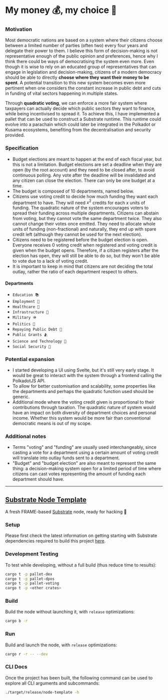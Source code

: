 # My money 💰, my choice 🙋
### Motivation
Most democratic nations are based on a system where their citizens choose between a limited number of parties (often two)
every four years and delegate their power to them. I believe this form of decision-making is not representative enough of the public opinion
and preferences, hence why I think there could be ways of democratising the system even more. Even though it is wise to rely on an educated group
of representatives that can engage in legislation and decision-making, citizens of a modern democracy should be able to directly
**choose where they want their money to be spent**. A potential transition to this new system becomes even more pertinent when one considers the
constant increase in public debt and cuts in funding of vital sectors happening in multiple states.

Through **quadratic voting**, we can enforce a more fair system where taxpayers can actually decide which public sectors
they want to finance, while being incentivised to spread it. To achieve this, I have implemented a pallet that can be used to construct
a Substrate runtime. This runtime could evolve into a parachain which could later be integrated in the Polkadot or Kusama
ecosystems, benefiting from the decentralisation and security provided.

### Specification
- Budget elections are meant to happen at the end of each fiscal year, but this is not a limitation. Budget elections are
  set a deadline when they are open (by the root account) and they need to be closed after, to avoid continuous polling. Any
  vote after the deadline will be invalidated and any citizen can close the election. There can only be one budget at a time.
- The budget is composed of 10 departments, named below.
- Citizens use voting credit to decide how much funding they want each department to have. They will need $x^2$ credits
  for each $x$ units of funding. The quadratic nature of the system encourages voters to spread their funding across multiple
  departments. Citizens can abstain from voting, but they cannot vote the same department twice. They also
  cannot change their votes once emitted. They need to allocate whole units of funding (non-fractional) and naturally, they
  end up with spare credit left (although they cannot be used for the next election).
- Citizens need to be registered before the budget election is open. Everyone receives 0 voting credit when registered and
  voting credit is given when the budget opens. Therefore, if a citizen registers after the election has open, they will
  still be able to do so, but they won't be able to vote due to a lack of voting credit.
- It is important to keep in mind that citizens are not deciding the total outlay, rather the ratio of each department
  respect to others.

#### Departments
- `Education 📚`
- `Employment 💼`
- `Healthcare 🏥`
- `Infrastructure 🚊`
- `Military 🪖`
- `Politics 🎌`
- `Repaying Public Debt 🫰`
- `Public Grants 🫂`
- `Science and Technology 🔬`
- `Social Security 👵`

### Potential expansion
- I started developing a UI using Svelte, but it's still very early stage. It would be great to interact with the
  system through a frontend calling the PolkadotJS API.
- To allow for better customisation and scalability, some properties like the departments and perhaps the quadratic
  function used should be generic.
- Additional mode where the voting credit given is proportional to their contributions through taxation. The quadratic
  nature of system would have an impact on both diversity of department choices and personal income. Whether this system
  would be more fair than conventional democratic means is out of my scope.

### Additional notes
- Terms "voting" and "funding" are usually used interchangeably, since casting a vote for a department using a certain
  amount of voting credit will translate into outlay funds sent to a department.
- "Budget" and "budget election" are also meant to represent the same thing: a decision-making system open for a limited
  period of time where citizens can cast votes representing the amount of funding each department should have.
---

## [Substrate Node Template](https://github.com/substrate-developer-hub/substrate-node-template)

A fresh FRAME-based [Substrate](https://www.substrate.io/) node, ready for hacking :rocket:

### Setup

Please first check the latest information on getting starting with Substrate dependencies required to build this project [here](https://docs.substrate.io/main-docs/install/).

### Development Testing

To test while developing, without a full build (thus reduce time to results):

```sh
cargo t -p pallet-dex
cargo t -p pallet-dpos
cargo t -p pallet-voting
cargo t -p <other crates>
```

### Build

Build the node without launching it, with `release` optimizations:

```sh
cargo b -r
```

### Run

Build and launch the node, with `release` optimizations:

```sh
cargo r -r -- --dev
```

### CLI Docs

Once the project has been built, the following command can be used to explore all CLI arguments and subcommands:

```sh
./target/release/node-template -h
```
